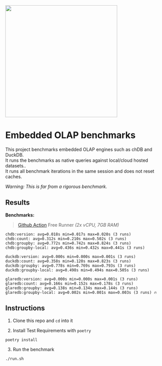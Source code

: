 <img src="https://github.com/lmangani/embedded-olap-benchmarks/assets/1423657/ba8f08fe-49db-4f77-a2b5-71181e87233e" width=350 />

# Embedded OLAP benchmarks

This project benchmarks embedded OLAP engines such as chDB and DuckDB. <br>
It runs the benchmarks as native queries against local/cloud hosted datasets.. <br>
It runs all benchmark iterations in the same session and does not reset caches. <br>

_Warning: This is far from a rigorous benchmark._

## Results

**Benchmarks:**

> [Github Action](https://github.com/lmangani/embedded-olap-benchmarks/actions/workflows/benchmarks.yml) Free Runner _(2x vCPU, 7GB RAM)_
```
chdb:version: avg=0.018s min=0.017s max=0.020s (3 runs)
chdb:count: avg=0.312s min=0.210s max=0.502s (3 runs)
chdb:groupby: avg=0.772s min=0.742s max=0.824s (3 runs)
chdb:groupby-local: avg=0.436s min=0.432s max=0.441s (3 runs)

duckdb:version: avg=0.000s min=0.000s max=0.001s (3 runs)
duckdb:count: avg=0.358s min=0.120s max=0.823s (3 runs)
duckdb:groupby: avg=0.778s min=0.769s max=0.793s (3 runs)
duckdb:groupby-local: avg=0.498s min=0.494s max=0.505s (3 runs)

glaredb:version: avg=0.000s min=0.000s max=0.001s (3 runs)
glaredb:count: avg=0.166s min=0.152s max=0.178s (3 runs)
glaredb:groupby: avg=0.138s min=0.134s max=0.144s (3 runs)
glaredb:groupby-local: avg=0.002s min=0.001s max=0.003s (3 runs) 🔥
```

## Instructions

1. Clone this repo and `cd` into it

2. Install Test Requirements with `poetry`
```shell
poetry install
```

3. Run the benchmark
```shell
./run.sh
```
